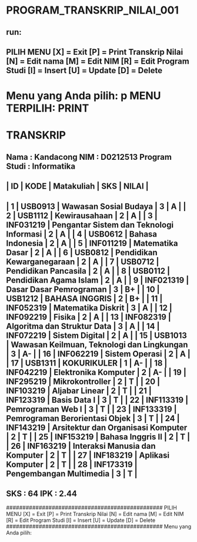 # PROGRAM_TRANSKRIP_NILAI_001

run:
-------------------------------------------
PILIH MENU
[X] = Exit
[P] = Print Transkrip Nilai
[N] = Edit nama
[M] = Edit NIM
[R] = Edit Program Studi
[I] = Insert
[U] = Update
[D] = Delete
-------------------------------------------
Menu yang Anda pilih: p
MENU TERPILIH: PRINT
==========================================================================================
TRANSKRIP
==========================================================================================
Nama          : Kandacong
NIM           : D0212513
Program Studi : Informatika
------------------------------------------------------------------------------------------
| ID  | KODE       | Matakuliah                                         | SKS | NILAI |
------------------------------------------------------------------------------------------
|   1 | USB0913    | Wawasan Sosial Budaya                              |   3 | A     |
|   2 | USB1112    | Kewirausahaan                                      |   2 | A     |
|   3 | INF031219  | Pengantar Sistem dan Teknologi Informasi           |   2 | A     |
|   4 | USB0612    | Bahasa Indonesia                                   |   2 | A     |
|   5 | INF011219  | Matematika Dasar                                   |   2 | A     |
|   6 | USB0812    | Pendidikan Kewarganegaraan                         |   2 | A     |
|   7 | USB0712    | Pendidikan Pancasila                               |   2 | A     |
|   8 | USB0112    | Pendidikan Agama Islam                             |   2 | A     |
|   9 | INF021319  | Dasar Dasar Pemrograman                            |   3 | B+    |
|  10 | USB1212    | BAHASA INGGRIS                                     |   2 | B+    |
|  11 | INF052319  | Matematika Diskrit                                 |   3 | A     |
|  12 | INF092219  | Fisika                                             |   2 | A     |
|  13 | INF082319  | Algoritma dan Struktur Data                        |   3 | A     |
|  14 | INF072219  | Sistem Digital                                     |   2 | A     |
|  15 | USB1013    | Wawasan Keilmuan, Teknologi dan Lingkungan         |   3 | A-    |
|  16 | INF062219  | Sistem Operasi                                     |   2 | A     |
|  17 | USB1311    | KOKURIKULER                                        |   1 | A-    |
|  18 | INF042219  | Elektronika Komputer                               |   2 | A-    |
|  19 | INF295219  | Mikrokontroller                                    |   2 | T     |
|  20 | INF103219  | Aljabar Linear                                     |   2 | T     |
|  21 | INF123319  | Basis Data I                                       |   3 | T     |
|  22 | INF113319  | Pemrograman Web I                                  |   3 | T     |
|  23 | INF133319  | Pemrograman Berorientasi Objek                     |   3 | T     |
|  24 | INF143219  | Arsitektur dan Organisasi Komputer                 |   2 | T     |
|  25 | INF153219  | Bahasa Inggris II                                  |   2 | T     |
|  26 | INF163219  | Interaksi Manusia dan Komputer                     |   2 | T     |
|  27 | INF183219  | Aplikasi Komputer                                  |   2 | T     |
|  28 | INF173319  | Pengembangan Multimedia                            |   3 | T     |
------------------------------------------------------------------------------------------
SKS : 64
IPK : 2.44
------------------------------------------------------------------------------------------
################################################
PILIH MENU
[X] = Exit
[P] = Print Transkrip Nilai
[N] = Edit nama
[M] = Edit NIM
[R] = Edit Program Studi
[I] = Insert
[U] = Update
[D] = Delete
################################################
Menu yang Anda pilih: 
